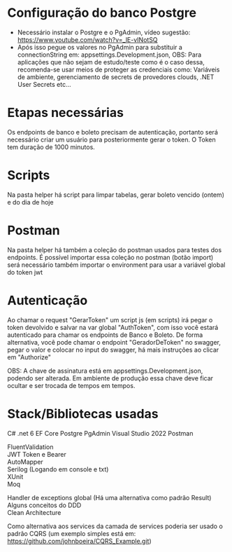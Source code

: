 # Configuração do banco Postgre

- Necessário instalar o Postgre e o PgAdmin, vídeo sugestão: https://www.youtube.com/watch?v=_lE-vINotSQ
- Após isso pegue os valores no PgAdmin para substituir a connectionString em: appsettings.Development.json, 
OBS: Para aplicações que não sejam de estudo/teste como é o caso dessa, recomenda-se usar meios de 
proteger as credenciais como: Variáveis de ambiente, gerenciamento de secrets de provedores clouds, .NET User Secrets etc... 

# Etapas necessárias

Os endpoints de banco e boleto precisam de autenticação, portanto será necessário criar um usuário para posteriormente gerar o token. O Token tem duração de 1000 minutos.

# Scripts

Na pasta helper há script para limpar tabelas, gerar boleto vencido (ontem) e do dia de hoje

# Postman

Na pasta helper há também a coleção do postman usados para testes dos endpoints.
É possível importar essa coleção no postman (botão import)
será necessário também importar o environment para usar a variável global do token jwt

# Autenticação

Ao chamar o request "GerarToken" um script js (em scripts) irá pegar o token devolvido e salvar na var global "AuthToken", com isso você estará autenticado para chamar os endpoints de Banco e Boleto.
De forma alternativa, você pode chamar o endpoint "GeradorDeToken" no swagger, pegar o valor e colocar no input do swagger, há mais instruções ao clicar em "Authorize"

OBS: A chave de assinatura está em appsettings.Development.json, podendo ser alterada. Em ambiente de produção essa chave deve ficar ocultar e ser trocada de tempos em tempos.

# Stack/Bibliotecas usadas
C# .net 6
EF Core 
Postgre 
PgAdmin
Visual Studio 2022
Postman

FluentValidation  
JWT Token e Bearer  
AutoMapper  
Serilog (Logando em console e txt)  
XUnit  
Moq 

Handler de exceptions global (Há uma alternativa como padrão Result)  
Alguns conceitos do DDD  
Clean Architecture  

Como alternativa aos services da camada de services poderia ser usado o padrão CQRS (um exemplo simples está em: https://github.com/johnboeira/CQRS_Example.git)